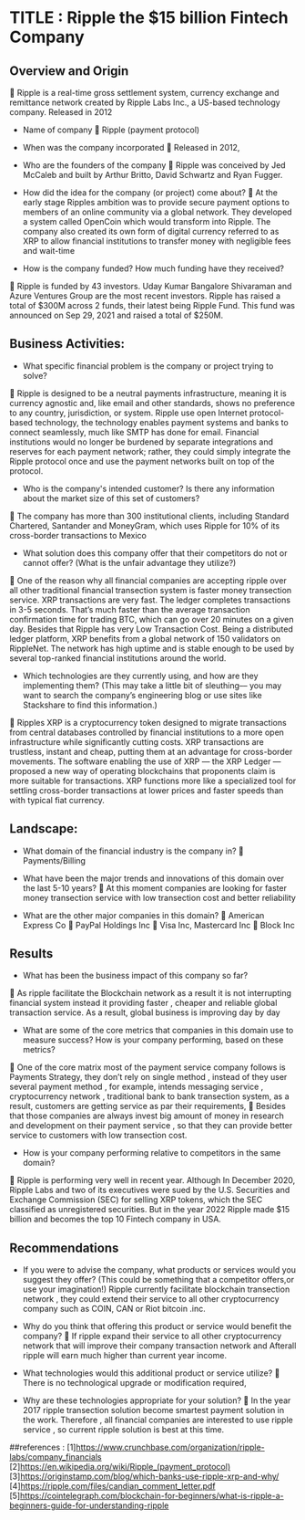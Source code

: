 # TITLE : Ripple the $15 billion Fintech Company

## Overview and Origin

	Ripple is a real-time gross settlement system, currency exchange and remittance network created by Ripple Labs Inc., a US-based technology company. Released in 2012

* Name of company
	Ripple (payment protocol)

* When was the company incorporated
	Released in 2012,

* Who are the founders of the company
	Ripple was conceived by Jed McCaleb and built by Arthur Britto, David Schwartz and Ryan Fugger.

* How did the idea for the company (or project) come about?
	At the early stage Ripples ambition was to provide secure payment options to members of an online community via a global network. They  developed a system called OpenCoin which would transform into Ripple. The company also created its own form of digital currency referred to as XRP to allow financial institutions to transfer money with negligible fees and wait-time

* How is the company funded? How much funding have they received?

	Ripple is funded by 43 investors. Uday Kumar Bangalore Shivaraman and Azure Ventures Group are the most recent investors. Ripple has raised a total of $300M across 2 funds, their latest being Ripple Fund. This fund was announced on Sep 29, 2021 and raised a total of $250M.

## Business Activities:

* What specific financial problem is the company or project trying to solve?

	Ripple is designed to be a neutral payments infrastructure, meaning it is currency agnostic and, like email and other standards, shows no preference to any country, jurisdiction, or system. Ripple use open Internet protocol-based technology, the technology enables payment systems and banks to connect seamlessly, much like SMTP has done for email. Financial institutions would no longer be burdened by separate integrations and reserves for each payment network; rather, they could simply integrate the Ripple protocol once and use the payment networks built on top of the protocol.

* Who is the company's intended customer?  Is there any information about the market size of this set of customers?

	The company has more than 300 institutional clients, including Standard Chartered, Santander and MoneyGram, which uses Ripple for 10% of its cross-border transactions to Mexico

* What solution does this company offer that their competitors do not or cannot offer? (What is the unfair advantage they utilize?)


	One of the reason why all financial companies are accepting ripple over all other traditional financial transection system is faster money transection service. XRP transactions are very fast. The ledger completes transactions in 3-5 seconds. That’s much faster than the average transaction confirmation time for trading BTC, which can go over 20 minutes on a given day. Besides that Ripple has very Low Transaction Cost. Being a distributed ledger platform, XRP benefits from a global network of 150 validators on RippleNet. The network has high uptime and is stable enough to be used by several top-ranked financial institutions around the world.

* Which technologies are they currently using, and how are they implementing them? (This may take a little bit of sleuthing–– you may want to search the company’s engineering blog or use sites like Stackshare to find this information.)

	Ripples XRP is a cryptocurrency token designed to migrate transactions from central databases controlled by financial institutions to a more open infrastructure while significantly cutting costs. XRP transactions are trustless, instant and cheap, putting them at an advantage for cross-border movements. The software enabling the use of XRP — the XRP Ledger — proposed a new way of operating blockchains that proponents claim is more suitable for transactions. XRP functions more like a specialized tool for settling cross-border transactions at lower prices and faster speeds than with typical fiat currency.

## Landscape:

* What domain of the financial industry is the company in?
	Payments/Billing

* What have been the major trends and innovations of this domain over the last 5-10 years?
	At this moment companies are looking for faster money transection service with low transection cost and better reliability 

* What are the other major companies in this domain?
	American Express Co 
	PayPal Holdings Inc
	Visa Inc, Mastercard Inc
	Block Inc

## Results

* What has been the business impact of this company so far?

	As ripple facilitate the Blockchain network as a result it is not interrupting financial system instead it providing faster , cheaper and reliable global transaction service. As a result, global business is improving day by day

* What are some of the core metrics that companies in this domain use to measure success? How is your company performing, based on these metrics?

	One of the core matrix most of the payment service company follows is Payments Strategy, they don’t rely on single method , instead of they user several payment method , for example, intends messaging service , cryptocurrency network , traditional bank to bank transection system, as a result, customers are getting service as par their requirements, 
	Besides that those companies are always invest big amount of money in research and development on their payment service , so that they can provide better service to customers with low transection cost.

* How is your company performing relative to competitors in the same domain?

	Ripple is performing very well in recent year. Although  In December 2020, Ripple Labs and two of its executives were sued by the U.S. Securities and Exchange Commission (SEC) for selling XRP tokens, which the SEC classified as unregistered securities. But in the year 2022 Ripple made $15 billion and becomes the top 10 Fintech company in USA. 


## Recommendations

* If you were to advise the company, what products or services would you suggest they offer? (This could be something that a competitor offers,or use your imagination!)
Ripple currently facilitate blockchain transection network , they could extend their service to all other cryptocurrency company such as COIN, CAN or Riot bitcoin .inc.

* Why do you think that offering this product or service would benefit the company?
	If ripple expand their service to all other cryptocurrency network that will improve their company transaction network and Afterall ripple will earn much higher than current year income.

* What technologies would this additional product or service utilize?
	There is no technological upgrade or modification required, 

* Why are these technologies appropriate for your solution?
	In the year 2017 ripple transection solution become smartest payment solution in the work. Therefore , all financial companies are interested to use ripple service , so current ripple solution is best at this time. 



##references :
 [1]https://www.crunchbase.com/organization/ripple-labs/company_financials 
 [2]https://en.wikipedia.org/wiki/Ripple_(payment_protocol) 
 [3]https://originstamp.com/blog/which-banks-use-ripple-xrp-and-why/ 
 [4]https://ripple.com/files/candian_comment_letter.pdf 
 [5]https://cointelegraph.com/blockchain-for-beginners/what-is-ripple-a-beginners-guide-for-understanding-ripple





